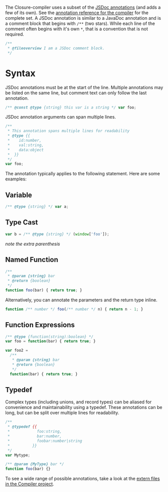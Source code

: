 The Closure-compiler uses a subset of the [JSDoc annotations][1] (and adds a few of its own). See the [annotation reference for the compiler][2] for the complete set. A JSDoc annotation is similar to a JavaDoc annotation and is a comment block that begins with `/**` (two stars). While each line of the comment often begins with it's own `*`, that is a convention that is not required.

```js
/**
 * @fileoverview I am a JSDoc comment block.
 */
```

Syntax
=========
JSDoc annotations must be at the start of the line. Multiple annotations may be listed on the same line, but comment text can only follow the last annotation.

```js
/** @const @type {string} this var is a string */ var foo;
```

JSDoc annotation arguments can span multiple lines.

```js
/**
 * This annotation spans multiple lines for readability
 * @type {{
 *    id:number,
 *    val:string,
 *    data:object
 *  }}
 */
var foo;
```

The annotation typically applies to the following statement. Here are some examples:

Variable
-------

```js
/** @type {string} */ var a;
```

Type Cast
--------

```js
var b = /** @type {string} */ (window['foo']);
```
*note the extra parenthesis*

Named Function
--------

```js
/**
 * @param {string} bar
 * @return {boolean}
 */
function foo(bar) { return true; }
```

Alternatively, you can annotate the parameters and the return type inline.

```js
function /** number */ foo(/** number */ n) { return n - 1; }
```

Function Expressions
-------------------

```js
/** @type {function(string):boolean} */
var foo = function(bar) { return true; }

var foo2 =
  /**
   * @param {string} bar
   * @return {boolean}
   */
  function(bar) { return true; }
```

Typedef
--------

Complex types (including unions, and record types) can be aliased for convenience and maintainability using a typedef. These annotations can be long, but can be split over multiple lines for readability.

```js
/** 
 * @typedef {{
 *            foo:string,
 *            bar:number,
 *            foobar:number|string
 *          }}
 */
var Mytype;

/** @param {MyType} bar */
function foo(bar) {}
```

To see a wide range of possible annotations, take a look at the [extern files in the Compiler project][3].

  [1]: http://code.google.com/p/jsdoc-toolkit/
  [2]: https://developers.google.com/closure/compiler/docs/js-for-compiler
  [3]: https://github.com/google/closure-compiler/tree/master/contrib/externs